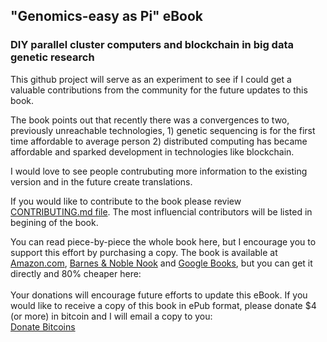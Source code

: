 ## "Genomics-easy as Pi" eBook
### DIY parallel cluster computers and blockchain in big data genetic research

This github project will serve as an experiment to see if I could get a valuable contributions from the community for the future updates to this book.

The book points out that recently there was a convergences to two, previously unreachable technologies, 1) genetic sequencing is for the first time affordable to average person 2) distributed computing has became affordable and sparked development in technologies like blockchain. 

I would love to see people contrubuting more information to the existing version and in the future create translations.

If you would like to contribute to the book please review [CONTRIBUTING.md file](https://github.com/UkiDLucas/genomics-easy-as-pi-book/blob/master/CONTRIBUTING.md). The most influencial contributors will be listed in begining of the book.

You can read piece-by-piece the whole book here, but I encourage you to support this effort by purchasing a copy. The book is available at <a href="http://www.amazon.com/Genomics-parallel-cluster-computers-research-ebook/dp/B01E1VQ3EK?ie=UTF8&amp;*Version*=1&amp;*entries*=0" target="_blank">Amazon.com</a>, <a href="http://www.barnesandnoble.com/w/genomics-easy-as-pi-uki-lucas/1123648926?ean=2940157721930" target="_blank">Barnes &amp; Noble Nook</a> and <a href="https://play.google.com/store/books/details/Uki_D_Lucas_Genomics_easy_as_Pi?id=FebvCwAAQBAJ" target="_blank">Google Books</a>, but you can get it directly and 80% cheaper here:
<br />
<br />
Your donations will encourage future efforts to update this eBook. If you would like to receive a copy of this book in ePub format, please donate $4 (or more) in bitcoin and I will email a copy to you:<br />
<a class="coinbase-button" data-button-style="donation_small" data-code="51d15dd768932f6516bb6a80447e3e80" href="https://www.coinbase.com/checkouts/51d15dd768932f6516bb6a80447e3e80">Donate Bitcoins</a><script src="https://www.coinbase.com/assets/button.js" type="text/javascript"></script><br />
<br />
